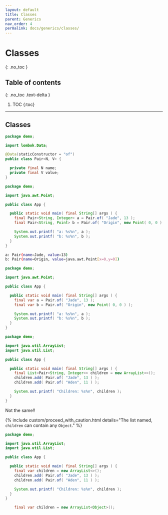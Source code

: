 ```yaml
---
layout: default
title: Classes
parent: Generics
nav_order: 4
permalink: docs/generics/classes/
---
```


# Classes
{: .no_toc }

## Table of contents
{: .no_toc .text-delta }

1. TOC
{:toc}

---

## Classes

```java
package demo;

import lombok.Data;

@Data(staticConstructor = "of")
public class Pair<N, V> {

  private final N name;
  private final V value;
}
```

```java
package demo;

import java.awt.Point;

public class App {

  public static void main( final String[] args ) {
    final Pair<String, Integer> a = Pair.of( "Jade", 13 );
    final Pair<String, Point> b = Pair.of( "Origin", new Point( 0, 0 ) );

    System.out.printf( "a: %s%n", a );
    System.out.printf( "b: %s%n", b );
  }
}
```

```bash
a: Pair(name=Jade, value=13)
b: Pair(name=Origin, value=java.awt.Point[x=0,y=0])
```

```java
package demo;

import java.awt.Point;

public class App {

  public static void main( final String[] args ) {
    final var a = Pair.of( "Jade", 13 );
    final var b = Pair.of( "Origin", new Point( 0, 0 ) );

    System.out.printf( "a: %s%n", a );
    System.out.printf( "b: %s%n", b );
  }
}
```

```java
package demo;

import java.util.ArrayList;
import java.util.List;

public class App {

  public static void main( final String[] args ) {
    final List<Pair<String, Integer>> children = new ArrayList<>();
    children.add( Pair.of( "Jade", 13 ) );
    children.add( Pair.of( "Aden", 11 ) );

    System.out.printf( "Children: %s%n", children );
  }
}
```

Not the same!!

{% include custom/proceed_with_caution.html details="The list named, <code>children</code> can contain any <code>Object</code>." %}

```java
package demo;

import java.util.ArrayList;
import java.util.List;

public class App {

  public static void main( final String[] args ) {
    final var children = new ArrayList<>();
    children.add( Pair.of( "Jade", 13 ) );
    children.add( Pair.of( "Aden", 11 ) );

    System.out.printf( "Children: %s%n", children );
  }
}
```

```java
    final var children = new ArrayList<Object>();
```
